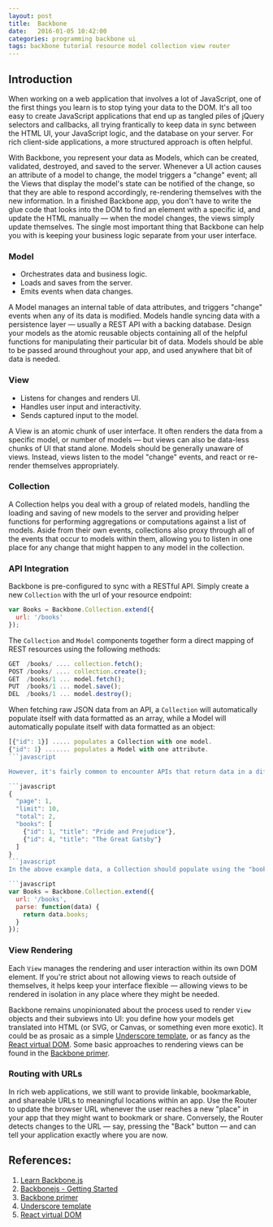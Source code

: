 ```yaml
---
layout: post
title:  Backbone
date:   2016-01-05 10:42:00
categories: programming backbone ui
tags: backbone tutorial resource model collection view router
---
```


## Introduction
When working on a web application that involves a lot of JavaScript, one of the first things you learn is to stop tying your data to the DOM. It's all too easy to create JavaScript applications that end up as tangled piles of jQuery selectors and callbacks, all trying frantically to keep data in sync between the HTML UI, your JavaScript logic, and the database on your server. For rich client-side applications, a more structured approach is often helpful.

With Backbone, you represent your data as Models, which can be created, validated, destroyed, and saved to the server. Whenever a UI action causes an attribute of a model to change, the model triggers a "change" event; all the Views that display the model's state can be notified of the change, so that they are able to respond accordingly, re-rendering themselves with the new information. In a finished Backbone app, you don't have to write the glue code that looks into the DOM to find an element with a specific id, and update the HTML manually — when the model changes, the views simply update themselves. The single most important thing that Backbone can help you with is keeping your business logic separate from your user interface.

### Model

- Orchestrates data and business logic.
- Loads and saves from the server.
- Emits events when data changes.

A Model manages an internal table of data attributes, and triggers "change" events when any of its data is modified. Models handle syncing data with a persistence layer — usually a REST API with a backing database. Design your models as the atomic reusable objects containing all of the helpful functions for manipulating their particular bit of data. Models should be able to be passed around throughout your app, and used anywhere that bit of data is needed.

### View

- Listens for changes and renders UI.
- Handles user input and interactivity.
- Sends captured input to the model.

A View is an atomic chunk of user interface. It often renders the data from a specific model, or number of models — but views can also be data-less chunks of UI that stand alone. Models should be generally unaware of views. Instead, views listen to the model "change" events, and react or re-render themselves appropriately.

### Collection
A Collection helps you deal with a group of related models, handling the loading and saving of new models to the server and providing helper functions for performing aggregations or computations against a list of models. Aside from their own events, collections also proxy through all of the events that occur to models within them, allowing you to listen in one place for any change that might happen to any model in the collection.

### API Integration
Backbone is pre-configured to sync with a RESTful API. Simply create a new `Collection` with the url of your resource endpoint:

```javascript
var Books = Backbone.Collection.extend({
  url: '/books'
});
```

The `Collection` and `Model` components together form a direct mapping of REST resources using the following methods:

```javascript
GET  /books/ .... collection.fetch();
POST /books/ .... collection.create();
GET  /books/1 ... model.fetch();
PUT  /books/1 ... model.save();
DEL  /books/1 ... model.destroy();
```

When fetching raw JSON data from an API, a `Collection` will automatically populate itself with data formatted as an array, while a Model will automatically populate itself with data formatted as an object:

```javascript
[{"id": 1}] ..... populates a Collection with one model.
{"id": 1} ....... populates a Model with one attribute.
```javascript

However, it's fairly common to encounter APIs that return data in a different format than what Backbone expects. For example, consider fetching a Collection from an API that returns the real data array wrapped in metadata:

```javascript
{
  "page": 1,
  "limit": 10,
  "total": 2,
  "books": [
    {"id": 1, "title": "Pride and Prejudice"},
    {"id": 4, "title": "The Great Gatsby"}
  ]
}
```javascript
In the above example data, a Collection should populate using the "books" array rather than the root object structure. This difference is easily reconciled using a parse method that returns (or transforms) the desired portion of API data:

```javascript
var Books = Backbone.Collection.extend({
  url: '/books',
  parse: function(data) {
    return data.books;
  }
});
```

### View Rendering
Each `View` manages the rendering and user interaction within its own DOM element. If you're strict about not allowing views to reach outside of themselves, it helps keep your interface flexible — allowing views to be rendered in isolation in any place where they might be needed.

Backbone remains unopinionated about the process used to render `View` objects and their subviews into UI: you define how your models get translated into HTML (or SVG, or Canvas, or something even more exotic). It could be as prosaic as a simple [Underscore template](http://underscorejs.org/#template), or as fancy as the [React virtual DOM](http://facebook.github.io/react/docs/tutorial.html). Some basic approaches to rendering views can be found in the [Backbone primer](https://github.com/jashkenas/backbone/wiki/Backbone%2C-The-Primer).

### Routing with URLs
In rich web applications, we still want to provide linkable, bookmarkable, and shareable URLs to meaningful locations within an app. Use the Router to update the browser URL whenever the user reaches a new "place" in your app that they might want to bookmark or share. Conversely, the Router detects changes to the URL — say, pressing the "Back" button — and can tell your application exactly where you are now.

## References:

1. [Learn Backbone.js](https://www.udacity.com/course/ud990)
2. [Backbonejs - Getting Started](http://backbonejs.org/#Getting-started)
3. [Backbone primer](https://github.com/jashkenas/backbone/wiki/Backbone%2C-The-Primer)
4. [Underscore template](http://underscorejs.org/#template)
5. [React virtual DOM](http://facebook.github.io/react/docs/tutorial.html)